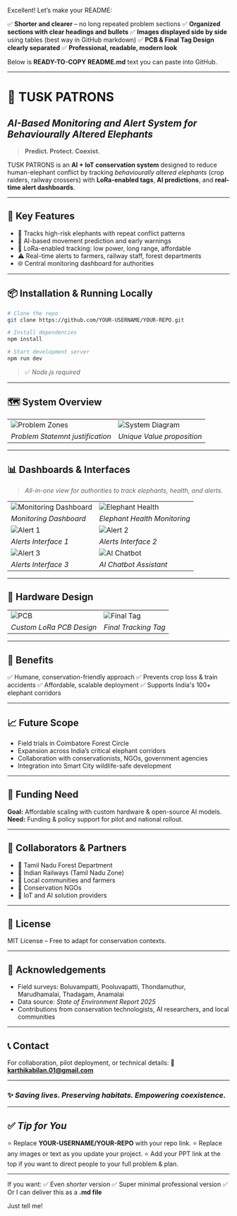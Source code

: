 Excellent! Let’s make your README:

✅ **Shorter and clearer** – no long repeated problem sections
✅ **Organized sections with clear headings and bullets**
✅ **Images displayed side by side** using tables (best way in GitHub markdown)
✅ **PCB & Final Tag Design clearly separated**
✅ **Professional, readable, modern look**

Below is **READY-TO-COPY** **README.md** text you can paste into GitHub.

---

# 🐘 **TUSK PATRONS**

## *AI-Based Monitoring and Alert System for Behaviourally Altered Elephants*

> **Predict. Protect. Coexist.**

TUSK PATRONS is an **AI + IoT conservation system** designed to reduce human-elephant conflict by tracking *behaviourally altered elephants* (crop raiders, railway crossers) with **LoRa-enabled tags**, **AI predictions**, and **real-time alert dashboards**.

---

## 🚀 **Key Features**

* 🐘 Tracks high-risk elephants with repeat conflict patterns
* 🤖 AI-based movement prediction and early warnings
* 📡 LoRa-enabled tracking: low power, long range, affordable
* ⚠️ Real-time alerts to farmers, railway staff, forest departments
* 🌐 Central monitoring dashboard for authorities

---

## 📦 **Installation & Running Locally**

```bash
# Clone the repo
git clone https://github.com/YOUR-USERNAME/YOUR-REPO.git

# Install dependencies
npm install

# Start development server
npm run dev
```

> ✅ *Node.js required*

---

## 🗺️ **System Overview**

|                                                                                                   |                                                                                                    |
| ------------------------------------------------------------------------------------------------- | -------------------------------------------------------------------------------------------------- |
| ![Problem Zones](https://github.com/user-attachments/assets/a3ebe081-f3a6-4de6-b6de-a77303eaf7e8) | ![System Diagram](https://github.com/user-attachments/assets/730b8e2c-8a66-4ca3-b5e3-5573ac923636) |
| *Problem Statemnt justification*                                                             | *Unique Value proposition*                                                                 |

---

## 📊 **Dashboards & Interfaces**

> *All-in-one view for authorities to track elephants, health, and alerts.*

|                                                                                                          |                                                                                                     |
| -------------------------------------------------------------------------------------------------------- | --------------------------------------------------------------------------------------------------- |
| ![Monitoring Dashboard](https://github.com/user-attachments/assets/422331d7-6e3d-4248-8dab-70a5512069c0) | ![Elephant Health](https://github.com/user-attachments/assets/bc323cfd-5e7e-45fd-962a-e0d110054480) |
| *Monitoring Dashboard*                                                                                   | *Elephant Health Monitoring*                                                                        |
| ![Alert 1](https://github.com/user-attachments/assets/88cc4259-4f79-494a-9a26-fe046e348758)              | ![Alert 2](https://github.com/user-attachments/assets/ad990ba0-b23f-4dcb-9e5b-d1b1dee77231)         |
| *Alerts Interface 1*                                                                                     | *Alerts Interface 2*                                                                                |
| ![Alert 3](https://github.com/user-attachments/assets/2ce6f306-a21d-4764-a803-bc4ce0ae3b8e)              | ![AI Chatbot](https://github.com/user-attachments/assets/ca50fb84-703a-4bcb-8285-165cc444832c)      |
| *Alerts Interface 3*                                                                                     | *AI Chatbot Assistant*                                                                              |

---

## 🔩 **Hardware Design**

|                                                                                         |                                                                                               |
| --------------------------------------------------------------------------------------- | --------------------------------------------------------------------------------------------- |
| ![PCB](https://github.com/user-attachments/assets/1a46d4e6-34e8-47c8-8cf2-90a383f92a30) | ![Final Tag](https://github.com/user-attachments/assets/a5eea56f-853f-4b76-9e97-131cc8764260) |
| *Custom LoRa PCB Design*                                                                | *Final Tracking Tag*                                                                          |

---

## 🌿 **Benefits**

✅ Humane, conservation-friendly approach
✅ Prevents crop loss & train accidents
✅ Affordable, scalable deployment
✅ Supports India's 100+ elephant corridors

---

## 📈 **Future Scope**

* Field trials in Coimbatore Forest Circle
* Expansion across India’s critical elephant corridors
* Collaboration with conservationists, NGOs, government agencies
* Integration into Smart City wildlife-safe development

---

## 💸 **Funding Need**

**Goal:** Affordable scaling with custom hardware & open-source AI models.
**Need:** Funding & policy support for pilot and national rollout.

---

## 🤝 **Collaborators & Partners**

* 🌳 Tamil Nadu Forest Department
* 🚂 Indian Railways (Tamil Nadu Zone)
* 👥 Local communities and farmers
* 🌿 Conservation NGOs
* 🔗 IoT and AI solution providers

---

## 📜 **License**

MIT License – Free to adapt for conservation contexts.

---

## 🙏 **Acknowledgements**

* Field surveys: Boluvampatti, Pooluvapatti, Thondamuthur, Marudhamalai, Thadagam, Anamalai
* Data source: *State of Environment Report 2025*
* Contributions from conservation technologists, AI researchers, and local communities

---

## 📞 **Contact**

For collaboration, pilot deployment, or technical details:
📧 **[karthikabilan.01@gmail.com](mailto:karthikabilan.01@gmail.com)**

---

### ✨ *Saving lives. Preserving habitats. Empowering coexistence.*

---

## ✅ *Tip for You*

⭐ Replace **YOUR-USERNAME/YOUR-REPO** with your repo link.
⭐ Replace any images or text as you update your project.
⭐ Add your PPT link at the top if you want to direct people to your full problem & plan.

---

If you want:
✅ Even *shorter* version
✅ Super minimal professional version
✅ Or I can deliver this as a **.md file**

Just tell me!
